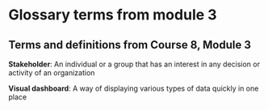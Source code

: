 # Glossary terms from module 3

## Terms and definitions from Course 8, Module 3

**Stakeholder**: An individual or a group that has an interest in any decision or activity of an organization

**Visual dashboard**: A way of displaying various types of data quickly in one place